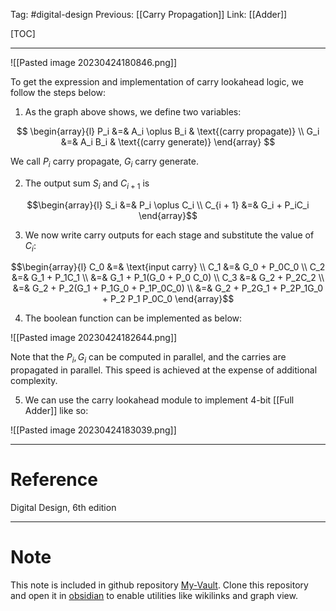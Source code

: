 Tag: #digital-design 
Previous: [[Carry Propagation]]
Link: [[Adder]]

[TOC]

---

![[Pasted image 20230424180846.png]]

To get the expression and implementation of carry lookahead logic, we follow the steps below:

1. As the graph above shows, we define two variables:

$$
\begin{array}{l}
	P_i &=& A_i \oplus B_i & \text{(carry propagate)} \\
	G_i &=& A_i B_i & \text{(carry generate)}
\end{array}
$$

We call $P_i$ carry propagate, $G_i$ carry generate.

2. The output sum $S_i$ and $C_{i + 1}$ is

$$\begin{array}{l}
	S_i &=& P_i \oplus C_i \\
C_{i + 1} &=& G_i + P_iC_i
\end{array}$$

3. We now write carry outputs for each stage and substitute the value of $C_i$:

$$\begin{array}{l}
	C_0 &=& \text{input carry} \\
	C_1 &=& G_0 + P_0C_0 \\
	C_2 &=& G_1 + P_1C_1 \\
	    &=& G_1 + P_1(G_0 + P_0 C_0) \\
	C_3 &=& G_2 + P_2C_2 \\
	    &=& G_2 + P_2(G_1 + P_1G_0 + P_1P_0C_0) \\
	    &=& G_2 + P_2G_1 + P_2P_1G_0 + P_2 P_1 P_0C_0
\end{array}$$

4. The boolean function can be implemented as below:

![[Pasted image 20230424182644.png]]

Note that the $P_i, G_i$ can be computed in parallel, and the carries are propagated in parallel.
This speed is achieved at the expense of additional complexity.

5. We can use the carry lookahead module to implement 4-bit [[Full Adder]] like so:

![[Pasted image 20230424183039.png]]

---

# Reference

Digital Design, 6th edition

---

# Note

This note is included in github repository [My-Vault](https://github.com/LittleD3092/My-Vault.git). Clone this repository and open it in [obsidian](https://obsidian.md/) to enable utilities like wikilinks and graph view.